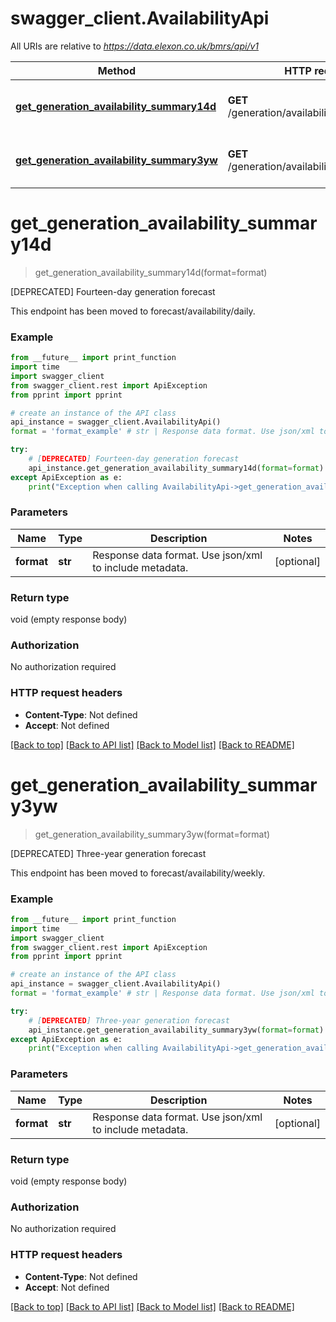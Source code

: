 # swagger_client.AvailabilityApi

All URIs are relative to *https://data.elexon.co.uk/bmrs/api/v1*

Method | HTTP request | Description
------------- | ------------- | -------------
[**get_generation_availability_summary14d**](AvailabilityApi.md#get_generation_availability_summary14d) | **GET** /generation/availability/summary/14D | [DEPRECATED] Fourteen-day generation forecast
[**get_generation_availability_summary3yw**](AvailabilityApi.md#get_generation_availability_summary3yw) | **GET** /generation/availability/summary/3YW | [DEPRECATED] Three-year generation forecast

# **get_generation_availability_summary14d**
> get_generation_availability_summary14d(format=format)

[DEPRECATED] Fourteen-day generation forecast

This endpoint has been moved to forecast/availability/daily.

### Example
```python
from __future__ import print_function
import time
import swagger_client
from swagger_client.rest import ApiException
from pprint import pprint

# create an instance of the API class
api_instance = swagger_client.AvailabilityApi()
format = 'format_example' # str | Response data format. Use json/xml to include metadata. (optional)

try:
    # [DEPRECATED] Fourteen-day generation forecast
    api_instance.get_generation_availability_summary14d(format=format)
except ApiException as e:
    print("Exception when calling AvailabilityApi->get_generation_availability_summary14d: %s\n" % e)
```

### Parameters

Name | Type | Description  | Notes
------------- | ------------- | ------------- | -------------
 **format** | **str**| Response data format. Use json/xml to include metadata. | [optional] 

### Return type

void (empty response body)

### Authorization

No authorization required

### HTTP request headers

 - **Content-Type**: Not defined
 - **Accept**: Not defined

[[Back to top]](#) [[Back to API list]](../README.md#documentation-for-api-endpoints) [[Back to Model list]](../README.md#documentation-for-models) [[Back to README]](../README.md)

# **get_generation_availability_summary3yw**
> get_generation_availability_summary3yw(format=format)

[DEPRECATED] Three-year generation forecast

This endpoint has been moved to forecast/availability/weekly.

### Example
```python
from __future__ import print_function
import time
import swagger_client
from swagger_client.rest import ApiException
from pprint import pprint

# create an instance of the API class
api_instance = swagger_client.AvailabilityApi()
format = 'format_example' # str | Response data format. Use json/xml to include metadata. (optional)

try:
    # [DEPRECATED] Three-year generation forecast
    api_instance.get_generation_availability_summary3yw(format=format)
except ApiException as e:
    print("Exception when calling AvailabilityApi->get_generation_availability_summary3yw: %s\n" % e)
```

### Parameters

Name | Type | Description  | Notes
------------- | ------------- | ------------- | -------------
 **format** | **str**| Response data format. Use json/xml to include metadata. | [optional] 

### Return type

void (empty response body)

### Authorization

No authorization required

### HTTP request headers

 - **Content-Type**: Not defined
 - **Accept**: Not defined

[[Back to top]](#) [[Back to API list]](../README.md#documentation-for-api-endpoints) [[Back to Model list]](../README.md#documentation-for-models) [[Back to README]](../README.md)

